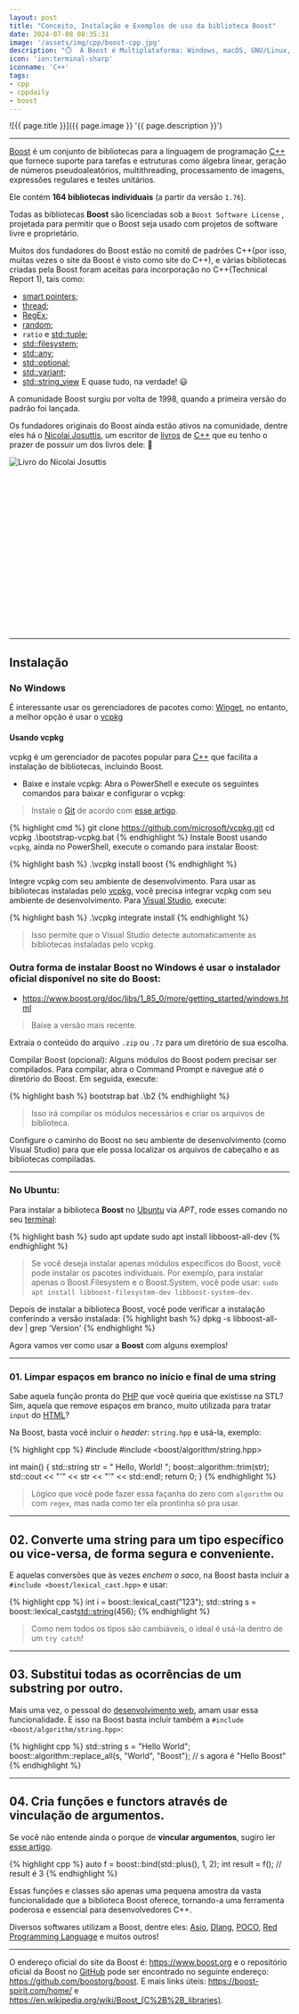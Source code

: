 ```yaml
---
layout: post
title: "Conceito, Instalação e Exemplos de uso da biblioteca Boost"
date: 2024-07-08 08:35:31
image: '/assets/img/cpp/boost-cpp.jpg'
description: "⏱️  A Boost é Multiplataforma: Windows, macOS, GNU/Linux, BSD e qualquer outros sistema operacional e arquitetura."
icon: 'ion:terminal-sharp'
iconname: 'C++'
tags:
- cpp
- cppdaily
- boost
---
```


![{{ page.title }}]({{ page.image }} '{{ page.description }}')

---

[Boost](https://www.boost.org/) é um conjunto de bibliotecas para a linguagem de programação [C++](https://terminalroot.com.br/tags#cpp) que fornece suporte para tarefas e estruturas como álgebra linear, geração de números pseudoaleatórios, multithreading, processamento de imagens, expressões regulares e testes unitários. 

Ele contém **164 bibliotecas individuais** (a partir da versão `1.76`).

Todas as bibliotecas **Boost** são licenciadas sob a `Boost Software License` , projetada para permitir que o Boost seja usado com projetos de software livre e proprietário. 

Muitos dos fundadores do Boost estão no comitê de padrões C++(por isso, muitas vezes o site da Boost é visto como site do C++), e várias bibliotecas criadas pela Boost foram aceitas para incorporação no C++(Technical Report 1), tais como: 
+ [smart pointers](https://terminalroot.com.br/2022/08/entenda-ponteiros-inteligentes-em-cpp-smart-pointers.html); 
+ [thread](https://terminalroot.com.br/2021/08/entendendo-como-utilizar-async-em-cpp.html); 
+ [RegEx](https://terminalroot.com.br/2022/03/como-remover-tags-html-em-c-e-cpp-com-regex.html); 
+ [random](https://terminalroot.com.br/2021/06/gerando-numeros-para-mega-sena-com-cpp.html);
+ `ratio` e [std::tuple](https://terminalroot.com.br/2021/08/cpp-pair-e-tuple.html);
+ [std::filesystem](https://terminalroot.com.br/2024/06/usando-cpp-como-shell-script.html); 
+ [std::any](https://terminalroot.com.br/2024/06/utilize-stdany-do-cpp-moderno-nos-seus-projetos.html); 
+ [std::optional](https://terminalroot.com.br/2024/06/como-usar-o-stdoptional-em-cpp-moderno.html); 
+ [std::variant](https://terminalroot.com.br/2021/04/std-less-equal-variant-visit.html); 
+ [std::string_view](https://terminalroot.com.br/2021/12/10-exemplos-de-uso-de-stringview-em-cpp.html) 
E quase tudo, na verdade! 😃 

A comunidade Boost surgiu por volta de 1998, quando a primeira versão do padrão foi lançada. 

Os fundadores originais do Boost ainda estão ativos na comunidade, dentre eles há o [Nicolai Josuttis](https://www.instagram.com/p/CMVXF7Qg32w/), um escritor de [livros](https://terminalroot.com.br/tags#livros) de [C++](https://terminalroot.com.br/2022/03/10-livros-de-cpp-que-vale-a-pena-voce-ler.html) que eu tenho o prazer de possuir um dos livros dele: 📘 

![Livro do Nicolai Josuttis](/assets/img/cpp/livro-cpp.jpg) 


<!-- SQUARE - GAMES ROOT -->
<script async src="//pagead2.googlesyndication.com/pagead/js/adsbygoogle.js"></script>
<ins class="adsbygoogle"
style="display:inline-block;width:336px;height:280px"
data-ad-client="ca-pub-2838251107855362"
data-ad-slot="5351066970"></ins>
<script>
(adsbygoogle = window.adsbygoogle || []).push({});
</script>

---

## Instalação

### No Windows
É interessante usar os gerenciadores de pacotes como: [Winget](https://github.com/microsoft/winget-cli), no entanto, a melhor opção é usar o [vcpkg](https://github.com/microsoft/vcpkg)

#### Usando vcpkg
vcpkg é um gerenciador de pacotes popular para [C++](https://terminalroot.com.br/tags#cpp) que facilita a instalação de bibliotecas, incluindo Boost.

+ Baixe e instale vcpkg:
Abra o PowerShell e execute os seguintes comandos para baixar e configurar o vcpkg:
> Instale o [Git](https://terminalroot.com.br/tags#git) de acordo com [esse artigo](https://terminalroot.com.br/2023/03/como-instalar-git-e-git-bash-no-windows.html).

{% highlight cmd %}
git clone https://github.com/microsoft/vcpkg.git
cd vcpkg
.\bootstrap-vcpkg.bat
{% endhighlight %}
Instale Boost usando `vcpkg`, ainda no PowerShell, execute o comando para instalar Boost:

{% highlight bash %}
.\vcpkg install boost
{% endhighlight %}

Integre vcpkg com seu ambiente de desenvolvimento. Para usar as bibliotecas instaladas pelo [vcpkg](https://terminalroot.com.br/2021/09/instale-o-vcpkg-um-gerenciador-de-pacotes-para-c-cpp.html), você precisa integrar vcpkg com seu ambiente de desenvolvimento. Para [Visual Studio](https://terminalroot.com.br/2021/12/os-32-melhores-ides-editores-de-texto-para-cpp.html), execute:

{% highlight bash %}
.\vcpkg integrate install
{% endhighlight %}
> Isso permite que o Visual Studio detecte automaticamente as bibliotecas instaladas pelo vcpkg.

### Outra forma de instalar Boost no Windows é usar o instalador oficial disponível no site do Boost:
+ <https://www.boost.org/doc/libs/1_85_0/more/getting_started/windows.html>
> Baixe a versão mais recente.

Extraia o conteúdo do arquivo `.zip` ou `.7z` para um diretório de sua escolha.

Compilar Boost (opcional):
Alguns módulos do Boost podem precisar ser compilados. Para compilar, abra o Command Prompt e navegue até o diretório do Boost. Em seguida, execute:

{% highlight bash %}
bootstrap.bat
.\b2
{% endhighlight %}
> Isso irá compilar os módulos necessários e criar os arquivos de biblioteca.

Configure o caminho do Boost no seu ambiente de desenvolvimento (como Visual Studio) para que ele possa localizar os arquivos de cabeçalho e as bibliotecas compiladas.

---

### No Ubuntu:
Para instalar a biblioteca **Boost** no [Ubuntu](https://terminalroot.com.br/tags#ubuntu) via *APT*, rode esses comando no seu [terminal](https://terminalroot.com.br/tags#terminal):

{% highlight bash %}
sudo apt update
sudo apt install libboost-all-dev
{% endhighlight %}
> Se você deseja instalar apenas módulos específicos do Boost, você pode instalar os pacotes individuais. Por exemplo, para instalar apenas o Boost.Filesystem e o Boost.System, você pode usar: `sudo apt install libboost-filesystem-dev libboost-system-dev`.

Depois de instalar a biblioteca Boost, você pode verificar a instalação conferindo a versão instalada:
{% highlight bash %}
dpkg -s libboost-all-dev | grep 'Version'
{% endhighlight %}

Agora vamos ver como usar a **Boost** com alguns exemplos!

---

### 01. Limpar espaços em branco no início e final de uma string
Sabe aquela função pronta do [PHP](https://terminalroot.com.br/tags#php) que você queiria que existisse na STL? Sim, aquela que remove espaços em branco, muito utilizada para tratar `input` do [HTML](https://terminalroot.com.br/tags#html)?

Na Boost, basta você incluir o *header*: `string.hpp` e usá-la, exemplo:

{% highlight cpp %}
#include <iostream>
#include <boost/algorithm/string.hpp>

int main() {
    std::string str = "     Hello, World!    ";
    boost::algorithm::trim(str);
    std::cout << "'" << str << "'" << std::endl;
    return 0;
}
{% endhighlight %}
> Lógico que você pode fazer essa façanha do zero com `algorithm` ou com `regex`, mas nada como ter ela prontinha só pra usar.

---

## 02. Converte uma string para um tipo específico ou vice-versa, de forma segura e conveniente.
E aquelas conversões que às vezes *enchem o saco*, na Boost basta incluir a `#include <boost/lexical_cast.hpp>` e usar:

{% highlight cpp %}
int i = boost::lexical_cast<int>("123");
std::string s = boost::lexical_cast<std::string>(456);
{% endhighlight %}
> Como nem todos os tipos são cambiáveis, o ideal é usá-la dentro de um `try catch`!


<!-- RECTANGLE LARGE -->
<script async src="https://pagead2.googlesyndication.com/pagead/js/adsbygoogle.js"></script>
<!-- Informat -->
<ins class="adsbygoogle"
style="display:block"
data-ad-client="ca-pub-2838251107855362"
data-ad-slot="2327980059"
data-ad-format="auto"
data-full-width-responsive="true"></ins>
<script>
(adsbygoogle = window.adsbygoogle || []).push({});
</script>

---

## 03. Substitui todas as ocorrências de um substring por outro.
Mais uma vez, o pessoal do [desenvolvimento web](https://terminalroot.com.br/tags#desenvolvimentoweb), amam usar essa funcionalidade. E isso na Boost basta incluir também a `#include <boost/algorithm/string.hpp>`:

{% highlight cpp %}
std::string s = "Hello World";
boost::algorithm::replace_all(s, "World", "Boost");
// s agora é "Hello Boost"
{% endhighlight %}

---

## 04. Cria funções e functors através de vinculação de argumentos.
Se você não entende ainda o porque de **vincular argumentos**, sugiro ler [esse artigo](https://terminalroot.com.br/2021/04/stdbind-e-stdplaceholders.html).

{% highlight cpp %}
auto f = boost::bind(std::plus<int>(), 1, 2);
int result = f(); // result é 3
{% endhighlight %}

Essas funções e classes são apenas uma pequena amostra da vasta funcionalidade que a biblioteca Boost oferece, tornando-a uma ferramenta poderosa e essencial para desenvolvedores C++.

Diversos softwares utilizam a Boost, dentre eles: [Asio](https://en.wikipedia.org/wiki/Asio_(C%2B%2B_library)), [Dlang](https://en.wikipedia.org/wiki/D_(programming_language)), [POCO](https://en.wikipedia.org/wiki/POCO_C%2B%2B_Libraries), [Red Programming Language](https://en.wikipedia.org/wiki/Red_(programming_language)) e muitos outros!

---

O endereço oficial do site da Boost é: <https://www.boost.org> e o repositório oficial da Boost no [GitHub](https://terminalroot.com.br/tags#github) pode ser encontrado no seguinte endereço: <https://github.com/boostorg/boost>. E mais links úteis: <https://boost-spirit.com/home/> e <https://en.wikipedia.org/wiki/Boost_(C%2B%2B_libraries)>.

